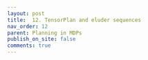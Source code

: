 ```yaml
---
layout: post
title:  12. TensorPlan and eluder sequences
nav_order: 12
parent: Planning in MDPs
publish_on_site: false
comments: true
---
```

